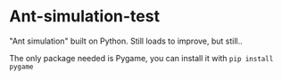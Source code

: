 # Ant-simulation-test
"Ant simulation" built on Python. 
Still loads to improve, but still..

The only package needed is Pygame, you can install it with
`pip install pygame`
